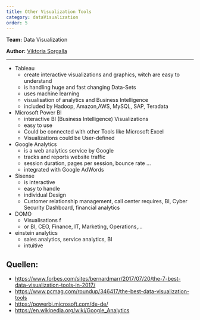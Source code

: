 ```yaml
---
title: Other Visualization Tools
category: dataVisualization
order: 5
---
```


**Team:** Data Visualization

**Author:** [Viktoria Sorgalla](https://github.com/Tory94)

***

* Tableau
  * create interactive visualizations and graphics, witch are easy to understand 
  * is handling huge and fast changing Data-Sets 
  * uses machine learning 
  * visualisation of analytics and Business Intelligence 
  * included by Hadoop, Amazon,AWS, MySQL, SAP, Teradata
* Microsoft Power BI
  * interactive BI (Business Intelligence) Visualizations
  * easy to use
  * Could be connected with other Tools like Microsoft Excel
  * Visualizations could be User-defined
* Google Analytics
  * is a web analytics service by Google
  * tracks and reports website traffic 
  * session duration, pages per session, bounce rate …
  * integrated with Google AdWords
* Sisense
  * is interactive
  * easy to handle
  * individual Design
  * Customer relationship management, call center requires, BI, Cyber Security Dashboard, financial analytics
* DOMO
  * Visualisations f
  * or BI, CEO, Finance, IT, Marketing, Operations,... 
* einstein analytics
  * sales analytics, service analytics, BI
  * intuitive

## Quellen: 
* https://www.forbes.com/sites/bernardmarr/2017/07/20/the-7-best-data-visualization-tools-in-2017/
* https://www.pcmag.com/roundup/346417/the-best-data-visualization-tools
* https://powerbi.microsoft.com/de-de/ 
* https://en.wikipedia.org/wiki/Google_Analytics 
